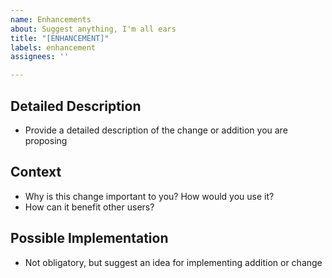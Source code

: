```yaml
---
name: Enhancements
about: Suggest anything, I'm all ears
title: "[ENHANCEMENT]"
labels: enhancement
assignees: ''

---
```


## Detailed Description
- Provide a detailed description of the change or addition you are proposing


## Context
- Why is this change important to you? How would you use it?
- How can it benefit other users?


## Possible Implementation
- Not obligatory, but suggest an idea for implementing addition or change
